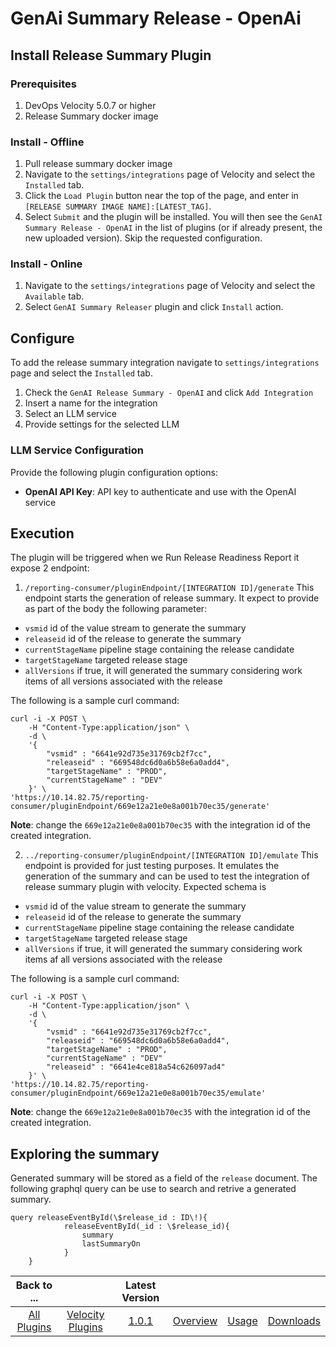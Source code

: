 # GenAi Summary Release - OpenAi

##  Install Release Summary Plugin

### Prerequisites
1. DevOps Velocity 5.0.7 or higher
2. Release Summary docker image 


### Install - Offline
1.  Pull release summary docker image
2.  Navigate to the `settings/integrations` page of Velocity  and select the `Installed` tab.
2.  Click the `Load Plugin` button near the top of the page, and enter in `[RELEASE SUMMARY IMAGE NAME]:[LATEST_TAG]`.
3.  Select `Submit` and the plugin will be installed. You will then see the `GenAI Summary Release - OpenAI` in the list of plugins (or if already present, the new uploaded version). Skip the requested configuration.

### Install - Online

1. Navigate to the `settings/integrations` page of Velocity  and select the `Available` tab.
2. Select `GenAI Summary Releaser` plugin and click `Install` action.

## Configure
To add the release summary integration navigate to `settings/integrations` page and select the `Installed` tab.
1. Check the `GenAI Release Summary - OpenAI` and click `Add Integration`
2. Insert a name for the integration
3. Select an LLM service
4. Provide settings for the selected LLM

### LLM Service Configuration
Provide the following plugin configuration options:

- **OpenAI API Key**: API key to authenticate and use with the OpenAI service

## Execution
The plugin will be triggered when we Run Release Readiness Report
it expose 2 endpoint:
1. `/reporting-consumer/pluginEndpoint/[INTEGRATION ID]/generate` This endpoint starts the generation of release summary. It expect to provide as part of the body the following parameter:
  - `vsmid` id of the value stream to generate the summary
  - `releaseid` id of the release to generate the summary
  - `currentStageName` pipeline stage containing the release candidate
  - `targetStageName` targeted release stage
  - `allVersions` if true, it will generated the summary considering work items of all versions associated with the release 
  
  The following is a sample curl command:

    curl -i -X POST \
        -H "Content-Type:application/json" \
        -d \
        '{
            "vsmid" : "6641e92d735e31769cb2f7cc",
            "releaseid" : "669548dc6d0a6b58e6a0add4",
            "targetStageName" : "PROD",
            "currentStageName" : "DEV"
        }' \
    'https://10.14.82.75/reporting-consumer/pluginEndpoint/669e12a21e0e8a001b70ec35/generate'
    
  
**Note**: change the `669e12a21e0e8a001b70ec35` with the integration id of the created integration.

2. `../reporting-consumer/pluginEndpoint/[INTEGRATION ID]/emulate` This endpoint is provided for just testing purposes. It emulates the generation of the summary and can be used to test the integration of release summary plugin with velocity. Expected schema is 
 - `vsmid` id of the value stream to generate the summary
  - `releaseid` id of the release to generate the summary
  - `currentStageName` pipeline stage containing the release candidate
  - `targetStageName` targeted release stage
  - `allVersions` if true, it will generated the summary considering work items af all versions associated with the release 
  
The following is a sample curl command:
    
    curl -i -X POST \
        -H "Content-Type:application/json" \
        -d \
        '{
            "vsmid" : "6641e92d735e31769cb2f7cc",
            "releaseid" : "669548dc6d0a6b58e6a0add4",
            "targetStageName" : "PROD",
            "currentStageName" : "DEV"
            "releaseid" : "6641e4ce818a54c626097ad4"
        }' \
    'https://10.14.82.75/reporting-consumer/pluginEndpoint/669e12a21e0e8a001b70ec35/emulate'

**Note**: change the `669e12a21e0e8a001b70ec35` with the integration id of the created integration.

## Exploring the summary
Generated summary will be stored as a field of the `release` document. The following graphql query can be use to search and retrive a generated summary.

    query releaseEventById(\$release_id : ID\!){
                releaseEventById(_id : \$release_id){
    				summary
    				lastSummaryOn
                }
        }



|Back to ...||Latest Version||||
| :---: | :---: | :---: | :---: | :---: | :---: |
|[All Plugins](../../index.md)|[Velocity Plugins](../README.md)|[1.0.1](https://hub.docker.com/r/urbancode/ucv-ext-release-summary-openai/tags)|[Overview](overview.md)|[Usage](usage.md)|[Downloads](downloads.md)
